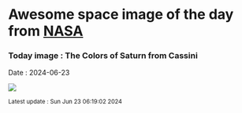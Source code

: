 
# Awesome space image of the day from [NASA](https://api.nasa.gov/)

### Today image : The Colors of Saturn from Cassini
Date : 2024-06-23

![](https://apod.nasa.gov/apod/image/2406/SaturnColors_CassiniSchmidt_960.jpg)

<small>Latest update : Sun Jun 23 06:19:02 2024</small>
        